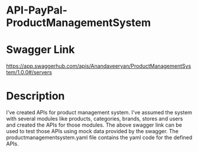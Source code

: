 # API-PayPal-ProductManagementSystem
# Swagger Link  
  https://app.swaggerhub.com/apis/Anandaveeryan/ProductManagementSystem/1.0.0#/servers
# Description
 I've created APIs for product management system. I've assumed the system with several modules like products, categories, brands, stores and users and created the APIs for those modules. The above swagger link can be used to test those APIs using mock data provided by the swagger. The productmanagementsystem.yaml file contains the yaml code for the defined APIs.

